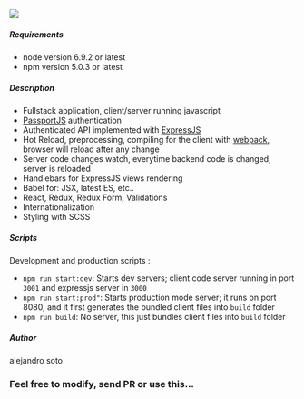 [<img src="https://david-dm.org/asotog/fullstack-javascript-boilerplate.svg">](https://david-dm.org/asotog/fullstack-javascript-boilerplate)

##### Requirements
- node version 6.9.2 or latest
- npm version 5.0.3 or latest
##### Description
- Fullstack application, client/server running javascript
- [PassportJS](http://passportjs.org/) authentication
- Authenticated API implemented with [ExpressJS](https://expressjs.com/)
- Hot Reload, preprocessing, compiling for the client with [webpack](https://webpack.js.org/), browser will reload after any change
- Server code changes watch, everytime backend code is changed, server is reloaded
- Handlebars for ExpressJS views rendering
- Babel for: JSX, latest ES, etc..
- React, Redux, Redux Form, Validations
- Internationalization
- Styling with SCSS

##### Scripts
Development and production scripts :
- `npm run start:dev`: Starts dev servers; client code server running in port `3001` and expressjs server in `3000`
- `npm run start:prod"`: Starts production mode server; it runs on port 8080, and it first generates the bundled client files into `build` folder
- `npm run build`: No server, this just bundles client files into `build` folder
    
##### Author
alejandro soto

### Feel free to modify, send PR or use this...

